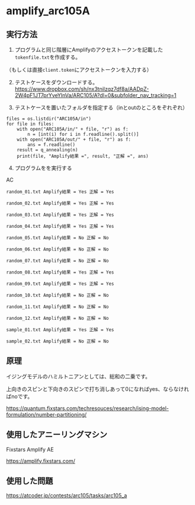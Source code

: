# amplify_arc105A

## 実行方法

1. プログラムと同じ階層にAmplifyのアクセストークンを記載した`tokenfile.txt`を作成する。

（もしくは直接`client.token`にアクセストークンを入力する）

2. テストケースをダウンロードする。
https://www.dropbox.com/sh/nx3tnilzqz7df8a/AADpZ-2W4pF1JT7prYveYlnVa/ARC105/A?dl=0&subfolder_nav_tracking=1

3. テストケースを置いたフォルダを指定する（inとoutのところをぞれぞれ）
```shell
files = os.listdir("ARC105A/in")
for file in files:
    with open("ARC105A/in/" + file, "r") as f:
        n = [int(i) for i in f.readline().split()]
    with open("ARC105A/out/" + file, "r") as f:
        ans = f.readline()
    result = q_annealing(n)
    print(file, "Amplify結果 =", result, "正解 =", ans)
```        
        
4. プログラムをを実行する

AC

```shell
random_01.txt Amplify結果 = Yes 正解 = Yes

random_02.txt Amplify結果 = Yes 正解 = Yes

random_03.txt Amplify結果 = Yes 正解 = Yes

random_04.txt Amplify結果 = Yes 正解 = Yes

random_05.txt Amplify結果 = No 正解 = No

random_06.txt Amplify結果 = No 正解 = No

random_07.txt Amplify結果 = No 正解 = No

random_08.txt Amplify結果 = Yes 正解 = Yes

random_09.txt Amplify結果 = Yes 正解 = Yes

random_10.txt Amplify結果 = No 正解 = No

random_11.txt Amplify結果 = No 正解 = No

random_12.txt Amplify結果 = No 正解 = No

sample_01.txt Amplify結果 = Yes 正解 = Yes

sample_02.txt Amplify結果 = No 正解 = No
```

## 原理

イジングモデルのハミルトニアンとしては、総和の二乗です。

上向きのスピンと下向きのスピンで打ち消しあって0になればyes、ならなければnoです。

https://quantum.fixstars.com/techresouces/research/ising-model-formulation/number-partitioning/


## 使用したアニーリングマシン

Fixstars Amplify AE

https://amplify.fixstars.com/


## 使用した問題

https://atcoder.jp/contests/arc105/tasks/arc105_a
